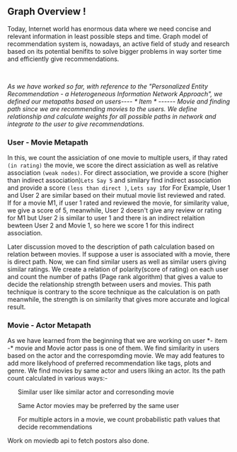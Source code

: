 
## Graph Overview !

<p>Today, Internet world has enormous data where we need concise and relevant information in least possible steps and time. Graph model of recommendation system is, nowadays, an active field of study and research based on its potential benifits to solve bigger problems in  way sorter time and efficiently give recommendations.</p>

<br>


<I>As we have worked so far, with reference to the "Personalized Entity Recommendation - a Heterogeneous Information Network Approach", we  defined our metapaths based on users---- * Item * ------ Movie and finding path since we are recommending movies to the users.  We define relationship and calculate weights for all possible paths in network and integrate to the user to give recommendations.   </I>




### User - Movie Metapath

In this, we count the assiciation of one movie to multiple users, if thay rated `(in rating)` the movie, we score the direct assiciation as well as relative association `(weak nodes)`. For direct association, we provide a score (higher than indirect association)`Lets Say 5` and similary find indirect association and provide a score `(less than direct )`, `Lets say 1`for For Example, User 1 and User 2 are similar based on their mutual movie list reviewed and rated. If for a movie M1, if user 1 rated and reviewed the movie, for similarity value, we give a score of 5, meanwhile, User 2 doesn't give any review or rating for M1 but User 2 is similar to user 1 and there is an indirect relaition bewteen User 2 and Movie 1, so here we score 1 for this indirect association.  

Later discussion moved to the description of path calculation based on relation between movies. If suppose a user is associated with a movie, there is direct path. Now, we can find similar users as well as similar users giving similar ratings. We create a relation of polarity(score of rating) on each user and count the number of paths (Page rank algorithm) that gives a value to decide the relationship strength between users and movies. This path technique is contrary to the score technique as the calculation is on path meanwhile, the strength is on similarity that gives more accurate and logical result.

### Movie - Actor Metapath
<p> As we have learned from the beginning that we are working on user *- item -* movie and Movie actor pass is one of them. We find similarity in users based on the actor and the correspomding movie. We may add features to add more likelyhood of  preferred recommendation like tags, plots and genre. We find movies by same actor and users liking an actor. Its the path count calculated in various ways:-
<ol> Similar user like similar actor and corresonding movie</ol>
<ol>Same Actor movies may be preferred by the same user</ol>
<ol>For multiple actors in a movie, we count probabilistic path values that decide recommendations </ol>
</p>

Work on moviedb api to fetch postors also done.

